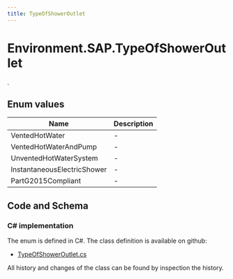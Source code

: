 ```yaml
---
title: TypeOfShowerOutlet
---
```


# Environment.SAP.TypeOfShowerOutlet

.

## Enum values

| Name            | Description                                                    |
|-----------------|----------------------------------------------------------------|
| VentedHotWater |  -  |
| VentedHotWaterAndPump |  -  |
| UnventedHotWaterSystem |  -  |
| InstantaneousElectricShower |  -  |
| PartG2015Compliant |  -  |


## Code and Schema

### C# implementation

The enum is defined in C#. The class definition is available on github:

- [TypeOfShowerOutlet.cs](https://github.com/BHoM/SAP_Toolkit/blob/develop/SAP_oM/Enums/TypeOfShowerOutlet.cs)

All history and changes of the class can be found by inspection the history.
